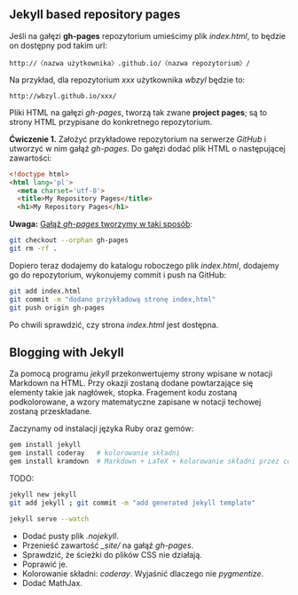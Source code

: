 ## Jekyll based repository pages

Jeśli na gałęzi **gh-pages** repozytorium umieścimy plik *index.html*,
to będzie on dostępny pod takim url:

    http://〈nazwa użytkownika〉.github.io/〈nazwa repozytorium〉/

Na przykład, dla repozytorium *xxx* użytkownika *wbzyl*
będzie to:

    http://wbzyl.github.io/xxx/

Pliki HTML na gałęzi *gh-pages*, tworzą tak zwane **project pages**;
są to strony HTML przypisane do konkretnego repozytorium.

**Ćwiczenie 1.** Założyć przykładowe repozytorium
na serwerze *GitHub* i utworzyć w nim gałąź *gh-pages*.
Do gałęzi dodać plik HTML o następującej zawartości:

```html
<!doctype html>
<html lang='pl'>
  <meta charset='utf-8'>
  <title>My Repository Pages</title>
  <h1>My Repository Pages</h1>
```
**Uwaga:**
[Gałąź *gh-pages* tworzymy w taki sposób](https://help.github.com/articles/creating-project-pages-manually):

```sh
git checkout --orphan gh-pages
git rm -rf .
```

Dopiero teraz dodajemy do katalogu roboczego plik *index.html*,
dodajemy go do repozytorium, wykonujemy commit i push na GitHub:

```sh
git add index.html
git commit -m "dodano przykładową stronę index,html"
git push origin gh-pages
```

Po chwili sprawdzić, czy strona *index.html* jest dostępna.


## Blogging with Jekyll

Za pomocą programu *jekyll* przekonwertujemy strony wpisane w notacji
Markdown na HTML. Przy okazji zostaną dodane powtarzające się elementy
takie jak nagłówek, stopka. Fragement kodu zostaną podkolorowane,
a wzory matematyczne zapisane w notacji techowej zostaną przeskładane.

Zaczynamy od instalacji języka Ruby oraz gemów:

```sh
gem install jekyll
gem install coderay   # kolorowanie składni
gem install kramdown  # Markdown + LaTeX + kolorowanie składni przez coderay
```

TODO:

```sh
jekyll new jekyll
git add jekyll ; git commit -m "add generated jekyll template"

jekyll serve --watch
```

* Dodać pusty plik *.nojekyll*.
* Przenieść zawartość *_site/* na gałąź *gh-pages*.
* Sprawdzić, że ścieżki do plików CSS nie działają.
* Poprawić je.
* Kolorowanie składni: *coderay*. Wyjaśnić dlaczego nie *pygmentize*.
* Dodać MathJax.
